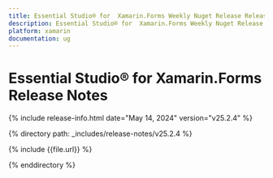 ```yaml
---
title: Essential Studio® for  Xamarin.Forms Weekly Nuget Release Release Notes  
description: Essential Studio® for  Xamarin.Forms Weekly Nuget Release Release Notes  
platform: xamarin
documentation: ug
---
```


# Essential Studio® for  Xamarin.Forms  Release Notes  

{% include release-info.html date="May 14, 2024"  version="v25.2.4" %} 

{% directory path: _includes/release-notes/v25.2.4 %}

{% include {{file.url}} %}

{% enddirectory %}